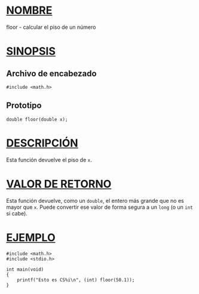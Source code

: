 # [NOMBRE](#nombre)

floor - calcular el piso de un número

# [SINOPSIS](#sinopsis)

## Archivo de encabezado

    #include <math.h>

## Prototipo

    double floor(double x);

# [DESCRIPCIÓN](#descripción)

Esta función devuelve el piso de `x`.

# [VALOR DE RETORNO](#valor-de-retorno)

Esta función devuelve, como un `double`, el entero más grande que no es mayor que `x`. Puede convertir ese valor de forma segura a un `long` (o un `int` si cabe).

# [EJEMPLO](#ejemplo)

    #include <math.h>
    #include <stdio.h>

    int main(void)
    {
        printf("Esto es CS%i\n", (int) floor(50.1));
    }